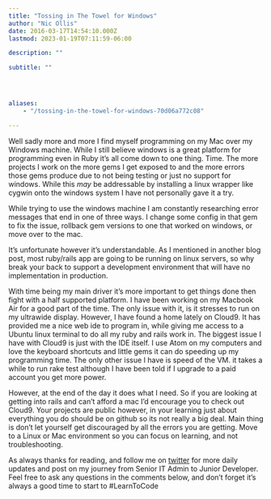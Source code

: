 ```yaml
---
title: "Tossing in The Towel for Windows"
author: "Nic Ollis"
date: 2016-03-17T14:54:10.000Z
lastmod: 2023-01-19T07:11:59-06:00

description: ""

subtitle: ""




aliases:
    - "/tossing-in-the-towel-for-windows-70d06a772c08"

---
```


Well sadly more and more I find myself programming on my Mac over my Windows machine. While I still believe windows is a great platform for programming even in Ruby it’s all come down to one thing. Time. The more projects I work on the more gems I get exposed to and the more errors those gems produce due to not being testing or just no support for windows. While this *may* be addressable by installing a linux wrapper like cygwin onto the windows system I have not personally gave it a try.

While trying to use the windows machine I am constantly researching error messages that end in one of three ways. I change some config in that gem to fix the issue, rollback gem versions to one that worked on windows, or move over to the mac.

It’s unfortunate however it’s understandable. As I mentioned in another blog post, most ruby/rails app are going to be running on linux servers, so why break your back to support a development environment that will have no implementation in production.

With time being my main driver it’s more important to get things done then fight with a half supported platform. I have been working on my Macbook Air for a good part of the time. The only issue with it, is it stresses to run on my ultrawide display. However, I have found a home lately on Cloud9. It has provided me a nice web ide to program in, while giving me access to a Ubuntu linux terminal to do all my ruby and rails work in. The biggest issue I have with Cloud9 is just with the IDE itself. I use Atom on my computers and love the keyboard shortcuts and little gems it can do speeding up my programming time. The only other issue I have is speed of the VM. it takes a while to run rake test although I have been told if I upgrade to a paid account you get more power.

However, at the end of the day it does what I need. So if you are looking at getting into rails and can’t afford a mac I’d encourage you to check out Cloud9. Your projects are public however, in your learning just about everything you do should be on github so its not really a big deal. Main thing is don’t let yourself get discouraged by all the errors you are getting. Move to a Linux or Mac environment so you can focus on learning, and not troubleshooting.

As always thanks for reading, and follow me on [twitter](https://twitter.com/nic_ollis) for more daily updates and post on my journey from Senior IT Admin to Junior Developer. Feel free to ask any questions in the comments below, and don’t forget it’s always a good time to start to #LearnToCode
